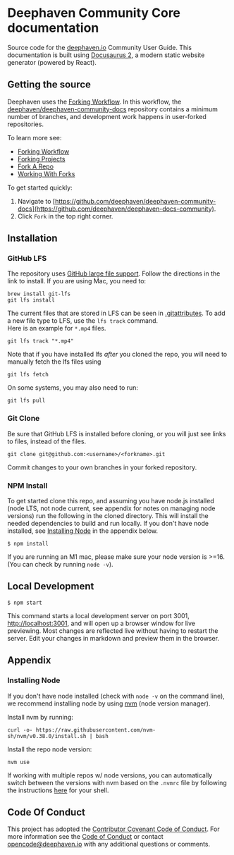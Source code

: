 # Deephaven Community Core documentation

Source code for the [deephaven.io](https://deephaven.io/) Community User Guide. This documentation is built using [Docusaurus 2](https://v2.docusaurus.io/), a modern static website generator (powered by React).

## Getting the source

Deephaven uses the [Forking Workflow](https://www.atlassian.com/git/tutorials/comparing-workflows/forking-workflow). In this workflow, the [deephaven/deephaven-community-docs](https://github.com/deephaven/deephaven-docs-community) repository contains a minimum number of branches, and development work happens in user-forked repositories.

To learn more see:

- [Forking Workflow](https://www.atlassian.com/git/tutorials/comparing-workflows/forking-workflow)
- [Forking Projects](https://guides.github.com/activities/forking/)
- [Fork A Repo](https://docs.github.com/en/github/getting-started-with-github/fork-a-repo)
- [Working With Forks](https://docs.github.com/en/github/collaborating-with-issues-and-pull-requests/working-with-forks)

To get started quickly:

1. Navigate to [https://github.com/deephaven/deephaven-community-docs](https://github.com/deephaven/deephaven-docs-community).
2. Click `Fork` in the top right corner.

## Installation

### GitHub LFS

The repository uses [GitHub large file support](https://git-lfs.github.com/). Follow the directions in the link to install. If you are using Mac, you need to:

```
brew install git-lfs
git lfs install
```

The current files that are stored in LFS can be seen in [.gitattributes](.gitattributes). To add a new file type to LFS, use the `lfs track` command.  
Here is an example for `*.mp4` files.

```
git lfs track "*.mp4"
```

Note that if you have installed lfs _after_ you cloned the repo, you will need to manually fetch the lfs files using

```
git lfs fetch
```

On some systems, you may also need to run:

```
git lfs pull
```

### Git Clone

Be sure that GitHub LFS is installed before cloning, or you will just see links to files, instead of the files.

`git clone git@github.com:<username>/<forkname>.git`

Commit changes to your own branches in your forked repository.

### NPM Install

To get started clone this repo, and assuming you have node.js installed (node LTS, not node current, see appendix for notes on managing node versions) run the following in the cloned directory. This will install the needed dependencies to build and run locally. If you don't have node installed, see [Installing Node](#installing-node) in the appendix below.

```
$ npm install
```

If you are running an M1 mac, please make sure your node version is >=16. (You can check by running `node -v`).

## Local Development

```
$ npm start
```

This command starts a local development server on port 3001, [http://localhost:3001](http://localhost:3001), and will open up a browser window for live previewing. Most changes are reflected live without having to restart the server. Edit your changes in markdown and preview them in the browser.

## Appendix

### Installing Node

If you don't have node installed (check with `node -v` on the command line), we recommend installing node by using [nvm](https://github.com/nvm-sh/nvm) (node version manager).

Install nvm by running:

`curl -o- https://raw.githubusercontent.com/nvm-sh/nvm/v0.38.0/install.sh | bash`

Install the repo node version:

`nvm use`

If working with multiple repos w/ node versions, you can automatically switch between the versions with nvm based on the `.nvmrc` file by following the instructions [here](https://github.com/nvm-sh/nvm#deeper-shell-integration) for your shell.

## Code Of Conduct

This project has adopted the [Contributor Covenant Code of Conduct](https://www.contributor-covenant.org/version/2/0/code_of_conduct/).
For more information see the [Code of Conduct](CODE_OF_CONDUCT.md) or contact [opencode@deephaven.io](mailto:opencode@deephaven.io)
with any additional questions or comments.

<!--TODO
## Contributing

See [CONTRIBUTING.md](CONTRIBUTING.md) for details.
-->
